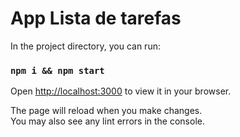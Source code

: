 # App Lista de tarefas

In the project directory, you can run:

### `npm i && npm start`

Open [http://localhost:3000](http://localhost:3000) to view it in your browser.

The page will reload when you make changes.\
You may also see any lint errors in the console.
